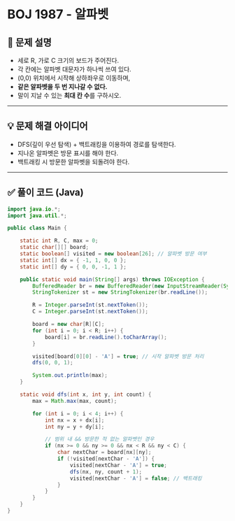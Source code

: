 # BOJ 1987 - 알파벳

## 📝 문제 설명

- 세로 R, 가로 C 크기의 보드가 주어진다.
- 각 칸에는 알파벳 대문자가 하나씩 쓰여 있다.
- (0,0) 위치에서 시작해 상하좌우로 이동하며,
- **같은 알파벳을 두 번 지나갈 수 없다.**
- 말이 지날 수 있는 **최대 칸 수**를 구하시오.

---

## 💡 문제 해결 아이디어

- DFS(깊이 우선 탐색) + 백트래킹을 이용하여 경로를 탐색한다.
- 지나온 알파벳은 방문 표시를 해야 한다.
- 백트래킹 시 방문한 알파벳을 되돌려야 한다.

---

## ✅ 풀이 코드 (Java)

```java
import java.io.*;
import java.util.*;

public class Main {

    static int R, C, max = 0;
    static char[][] board;
    static boolean[] visited = new boolean[26]; // 알파벳 방문 여부
    static int[] dx = { -1, 1, 0, 0 };
    static int[] dy = { 0, 0, -1, 1 };

    public static void main(String[] args) throws IOException {
        BufferedReader br = new BufferedReader(new InputStreamReader(System.in));
        StringTokenizer st = new StringTokenizer(br.readLine());

        R = Integer.parseInt(st.nextToken());
        C = Integer.parseInt(st.nextToken());

        board = new char[R][C];
        for (int i = 0; i < R; i++) {
            board[i] = br.readLine().toCharArray();
        }

        visited[board[0][0] - 'A'] = true; // 시작 알파벳 방문 처리
        dfs(0, 0, 1);

        System.out.println(max);
    }

    static void dfs(int x, int y, int count) {
        max = Math.max(max, count);

        for (int i = 0; i < 4; i++) {
            int nx = x + dx[i];
            int ny = y + dy[i];

            // 범위 내 && 방문한 적 없는 알파벳인 경우
            if (nx >= 0 && ny >= 0 && nx < R && ny < C) {
                char nextChar = board[nx][ny];
                if (!visited[nextChar - 'A']) {
                    visited[nextChar - 'A'] = true;
                    dfs(nx, ny, count + 1);
                    visited[nextChar - 'A'] = false; // 백트래킹
                }
            }
        }
    }
}
```